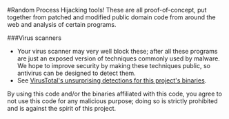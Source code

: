#Random Process Hijacking tools!
These are all proof-of-concept, put together from patched and modified public domain code from around the web and analysis of certain programs.

###Virus scanners
- Your virus scanner may very well block these; after all these programs are just an exposed version of techniques commonly used by malware. We hope to improve security by making these techniques public, so antivirus can be designed to detect them.
- See [VirusTotal's unsurprising detections for this project's binaries](https://www.virustotal.com/en/file/04b4ff1d197588caa7deba21454dd44880f1d137c6c7a69655caf533b2390c49/analysis/1448843366/).

By using this code and/or the binaries affiliated with this code, you agree to not use this code for any malicious purpose; doing so is strictly prohibited and is against the spirit of this project.
